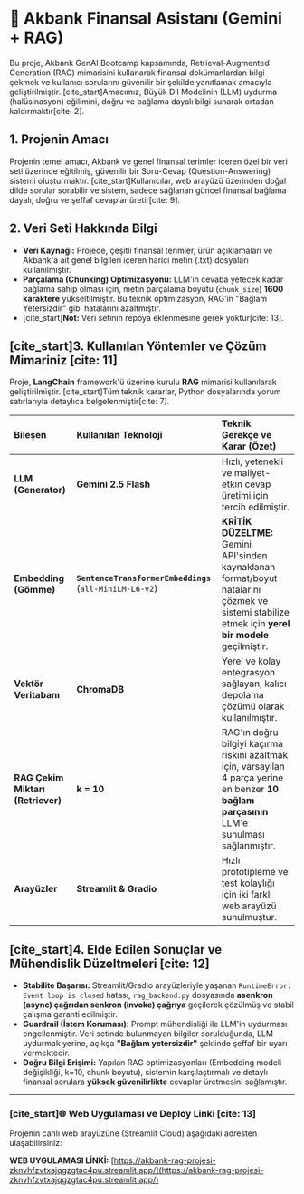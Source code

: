 # 🏦 Akbank Finansal Asistanı (Gemini + RAG)

Bu proje, Akbank GenAI Bootcamp kapsamında, Retrieval-Augmented Generation (RAG) mimarisini kullanarak finansal dokümanlardan bilgi çekmek ve kullanıcı sorularını güvenilir bir şekilde yanıtlamak amacıyla geliştirilmiştir. [cite_start]Amacımız, Büyük Dil Modelinin (LLM) uydurma (halüsinasyon) eğilimini, doğru ve bağlama dayalı bilgi sunarak ortadan kaldırmaktır[cite: 2].

## 1. Projenin Amacı

Projenin temel amacı, Akbank ve genel finansal terimler içeren özel bir veri seti üzerinde eğitilmiş, güvenilir bir Soru-Cevap (Question-Answering) sistemi oluşturmaktır. [cite_start]Kullanıcılar, web arayüzü üzerinden doğal dilde sorular sorabilir ve sistem, sadece sağlanan güncel finansal bağlama dayalı, doğru ve şeffaf cevaplar üretir[cite: 9].

## 2. Veri Seti Hakkında Bilgi

* **Veri Kaynağı:** Projede, çeşitli finansal terimler, ürün açıklamaları ve Akbank'a ait genel bilgileri içeren harici metin (.txt) dosyaları kullanılmıştır.
* **Parçalama (Chunking) Optimizasyonu:** LLM'in cevaba yetecek kadar bağlama sahip olması için, metin parçalama boyutu (`chunk_size`) **1600 karaktere** yükseltilmiştir. Bu teknik optimizasyon, RAG'ın "Bağlam Yetersizdir" gibi hatalarını azaltmıştır.
* [cite_start]**Not:** Veri setinin repoya eklenmesine gerek yoktur[cite: 13].

## [cite_start]3. Kullanılan Yöntemler ve Çözüm Mimariniz [cite: 11]

Proje, **LangChain** framework'ü üzerine kurulu **RAG** mimarisi kullanılarak geliştirilmiştir. [cite_start]Tüm teknik kararlar, Python dosyalarında yorum satırlarıyla detaylıca belgelenmiştir[cite: 7].

| Bileşen | Kullanılan Teknoloji | Teknik Gerekçe ve Karar (Özet) |
| :--- | :--- | :--- |
| **LLM (Generator)** | **Gemini 2.5 Flash** | Hızlı, yetenekli ve maliyet-etkin cevap üretimi için tercih edilmiştir. |
| **Embedding (Gömme)** | **`SentenceTransformerEmbeddings`** (`all-MiniLM-L6-v2`) | **KRİTİK DÜZELTME:** Gemini API'sinden kaynaklanan format/boyut hatalarını çözmek ve sistemi stabilize etmek için **yerel bir modele** geçilmiştir. |
| **Vektör Veritabanı** | **ChromaDB** | Yerel ve kolay entegrasyon sağlayan, kalıcı depolama çözümü olarak kullanılmıştır. |
| **RAG Çekim Miktarı (Retriever)** | **k = 10** | RAG'ın doğru bilgiyi kaçırma riskini azaltmak için, varsayılan 4 parça yerine en benzer **10 bağlam parçasının** LLM'e sunulması sağlanmıştır. |
| **Arayüzler** | **Streamlit & Gradio** | Hızlı prototipleme ve test kolaylığı için iki farklı web arayüzü sunulmuştur. |

## [cite_start]4. Elde Edilen Sonuçlar ve Mühendislik Düzeltmeleri [cite: 12]

* **Stabilite Başarısı:** Streamlit/Gradio arayüzleriyle yaşanan `RuntimeError: Event loop is closed` hatası, `rag_backend.py` dosyasında **asenkron (async) çağrıdan senkron (invoke) çağrıya** geçilerek çözülmüş ve stabil çalışma garanti edilmiştir.
* **Guardrail (İstem Koruması):** Prompt mühendisliği ile LLM'in uydurması engellenmiştir. Veri setinde bulunmayan bilgiler sorulduğunda, LLM uydurmak yerine, açıkça **"Bağlam yetersizdir"** şeklinde şeffaf bir uyarı vermektedir.
* **Doğru Bilgi Erişimi:** Yapılan RAG optimizasyonları (Embedding modeli değişikliği, k=10, chunk boyutu), sistemin karşılaştırmalı ve detaylı finansal sorulara **yüksek güvenilirlikte** cevaplar üretmesini sağlamıştır.

---

### [cite_start]🌐 Web Uygulaması ve Deploy Linki [cite: 13]

Projenin canlı web arayüzüne (Streamlit Cloud) aşağıdaki adresten ulaşabilirsiniz:

**WEB UYGULAMASI LİNKİ:**
[https://akbank-rag-projesi-zknvhfzvtxajqgzgtac4pu.streamlit.app/](https://akbank-rag-projesi-zknvhfzvtxajqgzgtac4pu.streamlit.app/)
